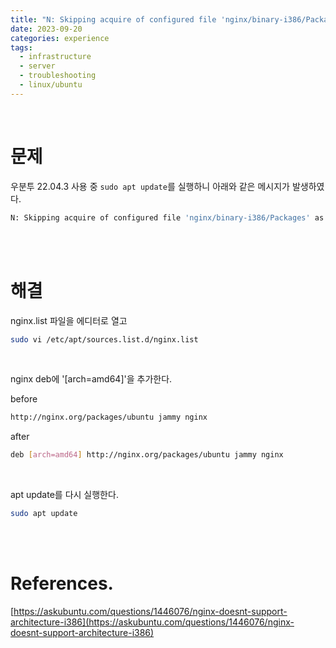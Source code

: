 ```yaml
---
title: "N: Skipping acquire of configured file 'nginx/binary-i386/Packages' as repository 'http://nginx.org/packages/ubuntu jammy InRelease' doesn't support architecture 'i386'"
date: 2023-09-20
categories: experience
tags:
  - infrastructure
  - server
  - troubleshooting
  - linux/ubuntu
---
```

<br>

# 문제

우분투 22.04.3 사용 중 `sudo apt update`를 실행하니 아래와 같은 메시지가 발생하였다.

```bash
N: Skipping acquire of configured file 'nginx/binary-i386/Packages' as repository 'http://nginx.org/packages/ubuntu jammy InRelease' doesn't support architecture 'i386'
```

<br>
<br>

# 해결

nginx.list 파일을 에디터로 열고
```bash
sudo vi /etc/apt/sources.list.d/nginx.list
```
<br>

nginx deb에 '[arch=amd64]'을 추가한다.

before
```bash
http://nginx.org/packages/ubuntu jammy nginx
```

after
```bash
deb [arch=amd64] http://nginx.org/packages/ubuntu jammy nginx
```
<br>

apt update를 다시 실행한다.
```bash
sudo apt update
```

<br>
<br>

# References.
[https://askubuntu.com/questions/1446076/nginx-doesnt-support-architecture-i386](https://askubuntu.com/questions/1446076/nginx-doesnt-support-architecture-i386)  